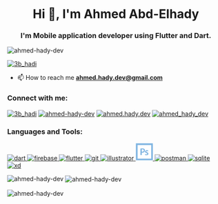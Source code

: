 <h1 align="center">Hi 👋, I'm Ahmed Abd-Elhady</h1>
<h3 align="center">I'm Mobile application developer using Flutter and Dart.</h3>

<p align="left"> <img src="https://komarev.com/ghpvc/?username=ahmed-hady-dev&label=Profile%20views&color=0e75b6&style=flat" alt="ahmed-hady-dev" /> </p>

<p align="left"> <a href="https://twitter.com/3b_hadi" target="blank"><img src="https://img.shields.io/twitter/follow/3b_hadi?logo=twitter&style=for-the-badge" alt="3b_hadi" /></a> </p>

- 📫 How to reach me **ahmed.hady.dev@gmail.com**

<h3 align="left">Connect with me:</h3>
<p align="left">
<a href="https://twitter.com/3b_hadi" target="blank"><img align="center" src="https://raw.githubusercontent.com/rahuldkjain/github-profile-readme-generator/master/src/images/icons/Social/twitter.svg" alt="3b_hadi" height="30" width="40" /></a>
<a href="https://linkedin.com/in/ahmed-hady-dev" target="blank"><img align="center" src="https://raw.githubusercontent.com/rahuldkjain/github-profile-readme-generator/master/src/images/icons/Social/linked-in-alt.svg" alt="ahmed-hady-dev" height="30" width="40" /></a>
<a href="https://fb.com/ahmed.hady.dev" target="blank"><img align="center" src="https://raw.githubusercontent.com/rahuldkjain/github-profile-readme-generator/master/src/images/icons/Social/facebook.svg" alt="ahmed.hady.dev" height="30" width="40" /></a>
<a href="https://www.behance.net/ahmed_hady_dev" target="blank"><img align="center" src="https://raw.githubusercontent.com/rahuldkjain/github-profile-readme-generator/master/src/images/icons/Social/behance.svg" alt="ahmed_hady_dev" height="30" width="40" /></a>
</p>

<h3 align="left">Languages and Tools:</h3>
<p align="left"> <a href="https://dart.dev" target="_blank" rel="noreferrer"> <img src="https://www.vectorlogo.zone/logos/dartlang/dartlang-icon.svg" alt="dart" width="40" height="40"/> </a> <a href="https://firebase.google.com/" target="_blank" rel="noreferrer"> <img src="https://www.vectorlogo.zone/logos/firebase/firebase-icon.svg" alt="firebase" width="40" height="40"/> </a> <a href="https://flutter.dev" target="_blank" rel="noreferrer"> <img src="https://www.vectorlogo.zone/logos/flutterio/flutterio-icon.svg" alt="flutter" width="40" height="40"/> </a> <a href="https://git-scm.com/" target="_blank" rel="noreferrer"> <img src="https://www.vectorlogo.zone/logos/git-scm/git-scm-icon.svg" alt="git" width="40" height="40"/> </a> <a href="https://www.adobe.com/in/products/illustrator.html" target="_blank" rel="noreferrer"> <img src="https://www.vectorlogo.zone/logos/adobe_illustrator/adobe_illustrator-icon.svg" alt="illustrator" width="40" height="40"/> </a> <a href="https://www.photoshop.com/en" target="_blank" rel="noreferrer"> <img src="https://raw.githubusercontent.com/devicons/devicon/master/icons/photoshop/photoshop-line.svg" alt="photoshop" width="40" height="40"/> </a> <a href="https://postman.com" target="_blank" rel="noreferrer"> <img src="https://www.vectorlogo.zone/logos/getpostman/getpostman-icon.svg" alt="postman" width="40" height="40"/> </a> <a href="https://www.sqlite.org/" target="_blank" rel="noreferrer"> <img src="https://www.vectorlogo.zone/logos/sqlite/sqlite-icon.svg" alt="sqlite" width="40" height="40"/> </a> <a href="https://www.adobe.com/products/xd.html" target="_blank" rel="noreferrer"> <img src="https://cdn.worldvectorlogo.com/logos/adobe-xd.svg" alt="xd" width="40" height="40"/> </a> </p>

<p><img align="left" src="https://github-readme-stats.vercel.app/api/top-langs?username=ahmed-hady-dev&show_icons=true&locale=en&layout=compact&theme=tokyonight" alt="ahmed-hady-dev" /></p>

<p>&nbsp;<img align="center" src="https://github-readme-stats.vercel.app/api?username=ahmed-hady-dev&show_icons=true&locale=en&theme=tokyonight" alt="ahmed-hady-dev" /></p>

<p><img align="center" src="https://github-readme-streak-stats.herokuapp.com/?user=ahmed-hady-dev&theme=tokyonight&" alt="ahmed-hady-dev" /></p>
